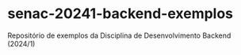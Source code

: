 # senac-20241-backend-exemplos
Repositório de exemplos da Disciplina de Desenvolvimento Backend (2024/1)
